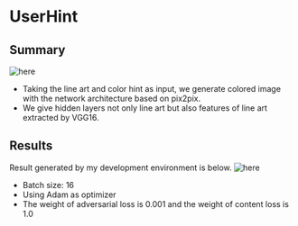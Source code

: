 # UserHint

## Summary
![here](https://github.com/SerialLain3170/Line-to-Color/blob/master/UserHint/network.png)

- Taking the line art and color hint as input, we generate colored image with the network architecture based on pix2pix.
- We give hidden layers not only line art but also features of line art extracted by VGG16.

## Results
Result generated by my development environment is below.
![here](https://github.com/SerialLain3170/Line-to-Color/blob/master/UserHint/example.png)

- Batch size: 16
- Using Adam as optimizer
- The weight of adversarial loss is 0.001 and the weight of content loss is 1.0
